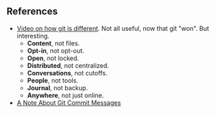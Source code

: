 

## References
- [Video on how git is different](https://git-scm.com/video/quick-wins). Not all useful, now that git "won". But interesting.
  - **Content**, not files.
  - **Opt-in**, not opt-out.
  - **Open**, not locked.
  - **Distributed**, not centralized.
  - **Conversations**, not cutoffs.
  - **People**, not tools.
  - **Journal**, not backup.
  - **Anywhere**, not just online.
- [A Note About Git Commit Messages](https://tbaggery.com/2008/04/19/a-note-about-git-commit-messages.html)